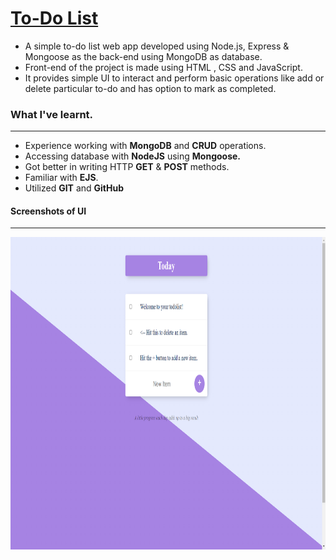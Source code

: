 <a href="https://quiet-ravine-25541.herokuapp.com/"><h1>To-Do List</h1></a>
<ul>
  <li>A simple to-do list web app developed using Node.js, Express & Mongoose as the back-end using MongoDB as database.</li>
  <li>Front-end of the project is made using HTML , CSS and JavaScript.</li>
  <li>It provides simple UI to interact and perform basic operations like add or delete particular to-do and has option to mark as completed.</li>
</ul>

<h3>What I've learnt.</h3>
<hr>
<ul>
  <li>Experience working with <b>MongoDB</b> and <b>CRUD</b> operations.</li>
  <li>Accessing database with <b>NodeJS</b> using <b>Mongoose.</b></li>
  <li>Got better in writing HTTP <b>GET</b> & <b>POST</b> methods.</li>
  <li>Familiar with <b>EJS</b>.</i>
<li>Utilized <b>GIT</b> and <b>GitHub</b.></li>
</ul>

<h4>Screenshots of UI</h4>
<hr>
<img src="https://raw.githubusercontent.com/Premforreal/ToDoList/main/Screenshot%20(99).png" alt="screenshot" height="500" />

